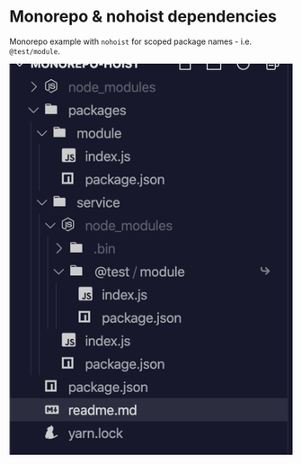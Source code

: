 # Monorepo & nohoist dependencies

Monorepo example with `nohoist` for scoped package names - i.e. `@test/module`.

![File Tree Screenshot](file-tree.png)
